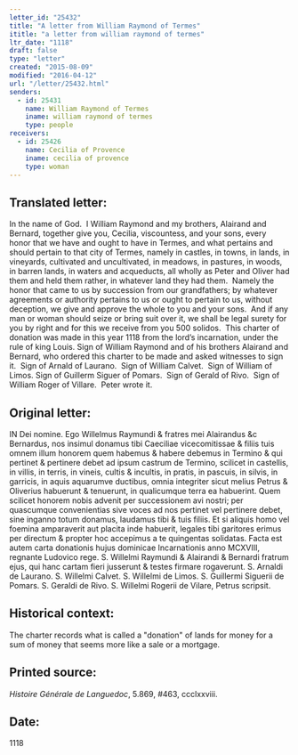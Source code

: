 ```yaml
---
letter_id: "25432"
title: "A letter from William Raymond of Termes"
ititle: "a letter from william raymond of termes"
ltr_date: "1118"
draft: false
type: "letter"
created: "2015-08-09"
modified: "2016-04-12"
url: "/letter/25432.html"
senders:
  - id: 25431
    name: William Raymond of Termes
    iname: william raymond of termes
    type: people
receivers:
  - id: 25426
    name: Cecilia of Provence
    iname: cecilia of provence
    type: woman
---
```

<h2> Translated letter:</h2><p>In the name of God.&nbsp; I William Raymond and my brothers, Alairand and Bernard, together give you, Cecilia, viscountess, and your sons, every honor that we have and ought to have in Termes, and what pertains and should pertain to that city of Termes, namely in castles, in towns, in lands, in vineyards, cultivated and uncultivated, in meadows, in pastures, in woods, in barren lands, in waters and acqueducts, all wholly as Peter and Oliver had them and held them rather, in whatever land they had them.&nbsp; Namely the honor that came to us by succession from our grandfathers; by whatever agreements or authority pertains to us or ought to pertain to us, without deception, we give and approve the whole to you and your sons.&nbsp; And if any man or woman should seize or bring suit over it, we shall be legal surety for you by right and for this we receive from you 500 solidos.&nbsp; This charter of donation was made in this year 1118 from the lord’s incarnation, under the rule of king Louis. Sign of William Raymond and of his brothers Alairand and Bernard, who ordered this charter to be made and asked witnesses to sign it.&nbsp; Sign of Arnald of Laurano.&nbsp; Sign of William Calvet.&nbsp; Sign of William of Limos. Sign of Guillerm Siguer of Pomars.&nbsp; Sign of Gerald of Rivo.&nbsp; Sign of William Roger of Villare.&nbsp; Peter wrote it.</p><h2 class="mt-4"> Original letter:</h2><p>IN Dei nomine. Ego Willelmus Raymundi &amp; fratres mei Alairandus &amp;c Bernardus, nos insimul donamus tibi Caeciliae vicecomitissae &amp; filiis tuis omnem illum honorem quem habemus &amp; habere debemus in Termino &amp; qui pertinet &amp; pertinere de­bet ad ipsum castrum de Termino, scilicet in castellis, in villis, in terris, in vineis, cultis &amp; incultis, in pratis, in pascuis, in silvis, in garricis, in aquis aquarumve ductibus, omnia integriter sicut melius Petrus &amp; Oliverius habuerunt &amp; tenuerunt, in qualicumque terra ea habuerint. Quem sci­licet honorem nobis advenit per successionem avi nostri; per quascumque convenientias sive voces ad nos pertinet vel pertinere debet, sine inganno totum do­namus, laudamus tibi &amp; tuis filiis. Et si aliquis homo vel foemina amparaverit aut placita inde habuerit, legales tibi garitores erimus per directum &amp; propter hoc accepimus a te quingentas solidatas. Facta est autem carta donationis hujus dominicae Incarnationis anno MCXVIII, regnante Ludovico rege. S. Willelmi Raymundi &amp; Alairandi &amp; Bernardi fratrum ejus, qui hanc cartam fieri jusserunt &amp; testes firmare rogaverunt. S. Arnaldi de Laurano. S. Willelmi Calvet. S. Willelmi de Limos. S. Guillermi Siguerii de Pomars. S. Geraldi de Rivo. S. Willelmi Rogerii de Vilare, Petrus scripsit.</p><h2 class="mt-4"> Historical context:</h2><p>The charter records what is called a "donation" of lands for money for a sum of money that seems more like a sale or a mortgage.</p><h2 class="mt-4"> Printed source:</h2><p><em>Histoire Générale de Languedoc</em>, 5.869, #463, ccclxxviii.</p><h2 class="mt-4"> Date:</h2>1118